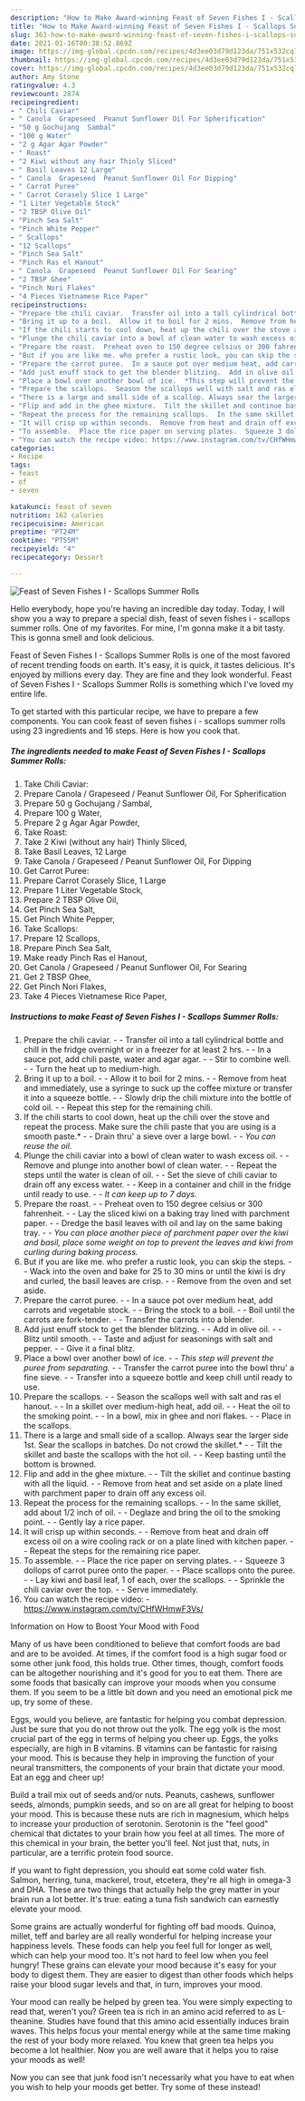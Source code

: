 ```yaml
---
description: "How to Make Award-winning Feast of Seven Fishes I - Scallops Summer Rolls"
title: "How to Make Award-winning Feast of Seven Fishes I - Scallops Summer Rolls"
slug: 363-how-to-make-award-winning-feast-of-seven-fishes-i-scallops-summer-rolls
date: 2021-01-16T00:38:52.869Z
image: https://img-global.cpcdn.com/recipes/4d3ee03d79d123da/751x532cq70/feast-of-seven-fishes-i-scallops-summer-rolls-recipe-main-photo.jpg
thumbnail: https://img-global.cpcdn.com/recipes/4d3ee03d79d123da/751x532cq70/feast-of-seven-fishes-i-scallops-summer-rolls-recipe-main-photo.jpg
cover: https://img-global.cpcdn.com/recipes/4d3ee03d79d123da/751x532cq70/feast-of-seven-fishes-i-scallops-summer-rolls-recipe-main-photo.jpg
author: Amy Stone
ratingvalue: 4.3
reviewcount: 2874
recipeingredient:
- " Chili Caviar"
- " Canola  Grapeseed  Peanut Sunflower Oil For Spherification"
- "50 g Gochujang  Sambal"
- "100 g Water"
- "2 g Agar Agar Powder"
- " Roast"
- "2 Kiwi without any hair Thinly Sliced"
- " Basil Leaves 12 Large"
- " Canola  Grapeseed  Peanut Sunflower Oil For Dipping"
- " Carrot Puree"
- " Carrot Corasely Slice 1 Large"
- "1 Liter Vegetable Stock"
- "2 TBSP Olive Oil"
- "Pinch Sea Salt"
- "Pinch White Pepper"
- " Scallops"
- "12 Scallops"
- "Pinch Sea Salt"
- "Pinch Ras el Hanout"
- " Canola  Grapeseed  Peanut Sunflower Oil For Searing"
- "2 TBSP Ghee"
- "Pinch Nori Flakes"
- "4 Pieces Vietnamese Rice Paper"
recipeinstructions:
- "Prepare the chili caviar.  Transfer oil into a tall cylindrical bottle and chill in the fridge overnight or in a freezer for at least 2 hrs.  In a sauce pot, add chili paste, water and agar agar.  Stir to combine well.  Turn the heat up to medium-high."
- "Bring it up to a boil.  Allow it to boil for 2 mins.  Remove from heat and immediately, use a syringe to suck up the coffee mixture or transfer it into a squeeze bottle.  Slowly drip the chili mixture into the bottle of cold oil.  Repeat this step for the remaining chili."
- "If the chili starts to cool down, heat up the chili over the stove and repeat the process. Make sure the chili paste that you are using is a smooth paste.*  Drain thru&#39; a sieve over a large bowl.  *You can reuse the oil.*"
- "Plunge the chili caviar into a bowl of clean water to wash excess oil.  Remove and plunge into another bowl of clean water.  Repeat the steps until the water is clean of oil.  Set the sieve of chili caviar to drain off any excess water.  Keep in a container and chill in the fridge until ready to use.  *It can keep up to 7 days.*"
- "Prepare the roast.  Preheat oven to 150 degree celsius or 300 fahrenheit.  Lay the sliced kiwi on a baking tray lined with parchment paper.  Dredge the basil leaves with oil and lay on the same baking tray.  *You can place another piece of parchment paper over the kiwi and basil, place some weight on top to prevent the leaves and kiwi from curling during baking process.*"
- "But if you are like me. who prefer a rustic look, you can skip the steps.  Wack into the oven and bake for 25 to 30 mins or until the kiwi is dry and curled, the basil leaves are crisp.  Remove from the oven and set aside."
- "Prepare the carrot puree.  In a sauce pot over medium heat, add carrots and vegetable stock.  Bring the stock to a boil.  Boil until the carrots are fork-tender.  Transfer the carrots into a blender."
- "Add just enuff stock to get the blender blitzing.  Add in olive oil.  Blitz until smooth.  Taste and adjust for seasonings with salt and pepper.  Give it a final blitz."
- "Place a bowl over another bowl of ice.  *This step will prevent the puree from separating.*  Transfer the carrot puree into the bowl thru&#39; a fine sieve.  Transfer into a squeeze bottle and keep chill until ready to use."
- "Prepare the scallops.  Season the scallops well with salt and ras el hanout.  In a skillet over medium-high heat, add oil.  Heat the oil to the smoking point.  In a bowl, mix in ghee and nori flakes.  Place in the scallops."
- "There is a large and small side of a scallop. Always sear the larger side 1st. Sear the scallops in batches. Do not crowd the skillet.*  Tilt the skillet and baste the scallops with the hot oil.  Keep basting until the bottom is browned."
- "Flip and add in the ghee mixture.  Tilt the skillet and continue basting with all the liquid.  Remove from heat and set aside on a plate lined with parchment paper to drain off any excess oil."
- "Repeat the process for the remaining scallops.  In the same skillet, add about 1/2 inch of oil.  Deglaze and bring the oil to the smoking point.  Gently lay a rice paper."
- "It will crisp up within seconds.  Remove from heat and drain off excess oil on a wire cooling rack or on a plate lined with kitchen paper.  Repeat the steps for the remaining rice paper."
- "To assemble.  Place the rice paper on serving plates.  Squeeze 3 dollops of carrot puree onto the paper.  Place scallops onto the puree.  Lay kiwi and basil leaf, 1 of each, over the scallops.  Sprinkle the chili caviar over the top.  Serve immediately."
- "You can watch the recipe video: https://www.instagram.com/tv/CHfWHmwF3Vs/"
categories:
- Recipe
tags:
- feast
- of
- seven

katakunci: feast of seven 
nutrition: 162 calories
recipecuisine: American
preptime: "PT24M"
cooktime: "PT55M"
recipeyield: "4"
recipecategory: Dessert

---
```



![Feast of Seven Fishes I - Scallops Summer Rolls](https://img-global.cpcdn.com/recipes/4d3ee03d79d123da/751x532cq70/feast-of-seven-fishes-i-scallops-summer-rolls-recipe-main-photo.jpg)

Hello everybody, hope you're having an incredible day today. Today, I will show you a way to prepare a special dish, feast of seven fishes i - scallops summer rolls. One of my favorites. For mine, I'm gonna make it a bit tasty. This is gonna smell and look delicious.

Feast of Seven Fishes I - Scallops Summer Rolls is one of the most favored of recent trending foods on earth. It's easy, it is quick, it tastes delicious. It's enjoyed by millions every day. They are fine and they look wonderful. Feast of Seven Fishes I - Scallops Summer Rolls is something which I've loved my entire life.




To get started with this particular recipe, we have to prepare a few components. You can cook feast of seven fishes i - scallops summer rolls using 23 ingredients and 16 steps. Here is how you cook that.

<!--inarticleads1-->

##### The ingredients needed to make Feast of Seven Fishes I - Scallops Summer Rolls:

1. Take  Chili Caviar:
1. Prepare  Canola / Grapeseed / Peanut Sunflower Oil, For Spherification
1. Prepare 50 g Gochujang / Sambal,
1. Prepare 100 g Water,
1. Prepare 2 g Agar Agar Powder,
1. Take  Roast:
1. Take 2 Kiwi (without any hair) Thinly Sliced,
1. Take  Basil Leaves, 12 Large
1. Take  Canola / Grapeseed / Peanut Sunflower Oil, For Dipping
1. Get  Carrot Puree:
1. Prepare  Carrot Corasely Slice, 1 Large
1. Prepare 1 Liter Vegetable Stock,
1. Prepare 2 TBSP Olive Oil,
1. Get Pinch Sea Salt,
1. Get Pinch White Pepper,
1. Take  Scallops:
1. Prepare 12 Scallops,
1. Prepare Pinch Sea Salt,
1. Make ready Pinch Ras el Hanout,
1. Get  Canola / Grapeseed / Peanut Sunflower Oil, For Searing
1. Get 2 TBSP Ghee,
1. Get Pinch Nori Flakes,
1. Take 4 Pieces Vietnamese Rice Paper,




<!--inarticleads2-->

##### Instructions to make Feast of Seven Fishes I - Scallops Summer Rolls:

1. Prepare the chili caviar. -  - Transfer oil into a tall cylindrical bottle and chill in the fridge overnight or in a freezer for at least 2 hrs. -  - In a sauce pot, add chili paste, water and agar agar. -  - Stir to combine well. -  - Turn the heat up to medium-high.
1. Bring it up to a boil. -  - Allow it to boil for 2 mins. -  - Remove from heat and immediately, use a syringe to suck up the coffee mixture or transfer it into a squeeze bottle. -  - Slowly drip the chili mixture into the bottle of cold oil. -  - Repeat this step for the remaining chili.
1. If the chili starts to cool down, heat up the chili over the stove and repeat the process. Make sure the chili paste that you are using is a smooth paste.* -  - Drain thru&#39; a sieve over a large bowl. -  - *You can reuse the oil.*
1. Plunge the chili caviar into a bowl of clean water to wash excess oil. -  - Remove and plunge into another bowl of clean water. -  - Repeat the steps until the water is clean of oil. -  - Set the sieve of chili caviar to drain off any excess water. -  - Keep in a container and chill in the fridge until ready to use. -  - *It can keep up to 7 days.*
1. Prepare the roast. -  - Preheat oven to 150 degree celsius or 300 fahrenheit. -  - Lay the sliced kiwi on a baking tray lined with parchment paper. -  - Dredge the basil leaves with oil and lay on the same baking tray. -  - *You can place another piece of parchment paper over the kiwi and basil, place some weight on top to prevent the leaves and kiwi from curling during baking process.*
1. But if you are like me. who prefer a rustic look, you can skip the steps. -  - Wack into the oven and bake for 25 to 30 mins or until the kiwi is dry and curled, the basil leaves are crisp. -  - Remove from the oven and set aside.
1. Prepare the carrot puree. -  - In a sauce pot over medium heat, add carrots and vegetable stock. -  - Bring the stock to a boil. -  - Boil until the carrots are fork-tender. -  - Transfer the carrots into a blender.
1. Add just enuff stock to get the blender blitzing. -  - Add in olive oil. -  - Blitz until smooth. -  - Taste and adjust for seasonings with salt and pepper. -  - Give it a final blitz.
1. Place a bowl over another bowl of ice. -  - *This step will prevent the puree from separating.* -  - Transfer the carrot puree into the bowl thru&#39; a fine sieve. -  - Transfer into a squeeze bottle and keep chill until ready to use.
1. Prepare the scallops. -  - Season the scallops well with salt and ras el hanout. -  - In a skillet over medium-high heat, add oil. -  - Heat the oil to the smoking point. -  - In a bowl, mix in ghee and nori flakes. -  - Place in the scallops.
1. There is a large and small side of a scallop. Always sear the larger side 1st. Sear the scallops in batches. Do not crowd the skillet.* -  - Tilt the skillet and baste the scallops with the hot oil. -  - Keep basting until the bottom is browned.
1. Flip and add in the ghee mixture. -  - Tilt the skillet and continue basting with all the liquid. -  - Remove from heat and set aside on a plate lined with parchment paper to drain off any excess oil.
1. Repeat the process for the remaining scallops. -  - In the same skillet, add about 1/2 inch of oil. -  - Deglaze and bring the oil to the smoking point. -  - Gently lay a rice paper.
1. It will crisp up within seconds. -  - Remove from heat and drain off excess oil on a wire cooling rack or on a plate lined with kitchen paper. -  - Repeat the steps for the remaining rice paper.
1. To assemble. -  - Place the rice paper on serving plates. -  - Squeeze 3 dollops of carrot puree onto the paper. -  - Place scallops onto the puree. -  - Lay kiwi and basil leaf, 1 of each, over the scallops. -  - Sprinkle the chili caviar over the top. -  - Serve immediately.
1. You can watch the recipe video: - https://www.instagram.com/tv/CHfWHmwF3Vs/




Information on How to Boost Your Mood with Food


Many of us have been conditioned to believe that comfort foods are bad and are to be avoided. At times, if the comfort food is a high sugar food or some other junk food, this holds true. Other times, though, comfort foods can be altogether nourishing and it's good for you to eat them. There are some foods that basically can improve your moods when you consume them. If you seem to be a little bit down and you need an emotional pick me up, try some of these.

Eggs, would you believe, are fantastic for helping you combat depression. Just be sure that you do not throw out the yolk. The egg yolk is the most crucial part of the egg in terms of helping you cheer up. Eggs, the yolks especially, are high in B vitamins. B vitamins can be fantastic for raising your mood. This is because they help in improving the function of your neural transmitters, the components of your brain that dictate your mood. Eat an egg and cheer up!

Build a trail mix out of seeds and/or nuts. Peanuts, cashews, sunflower seeds, almonds, pumpkin seeds, and so on are all great for helping to boost your mood. This is because these nuts are rich in magnesium, which helps to increase your production of serotonin. Serotonin is the "feel good" chemical that dictates to your brain how you feel at all times. The more of this chemical in your brain, the better you'll feel. Not just that, nuts, in particular, are a terrific protein food source.

If you want to fight depression, you should eat some cold water fish. Salmon, herring, tuna, mackerel, trout, etcetera, they're all high in omega-3 and DHA. These are two things that actually help the grey matter in your brain run a lot better. It's true: eating a tuna fish sandwich can earnestly elevate your mood. 

Some grains are actually wonderful for fighting off bad moods. Quinoa, millet, teff and barley are all really wonderful for helping increase your happiness levels. These foods can help you feel full for longer as well, which can help your mood too. It's not hard to feel low when you feel hungry! These grains can elevate your mood because it's easy for your body to digest them. They are easier to digest than other foods which helps raise your blood sugar levels and that, in turn, improves your mood.

Your mood can really be helped by green tea. You were simply expecting to read that, weren't you? Green tea is rich in an amino acid referred to as L-theanine. Studies have found that this amino acid essentially induces brain waves. This helps focus your mental energy while at the same time making the rest of your body more relaxed. You knew that green tea helps you become a lot healthier. Now you are well aware that it helps you to raise your moods as well!

Now you can see that junk food isn't necessarily what you have to eat when you wish to help your moods get better. Try some of these instead!

